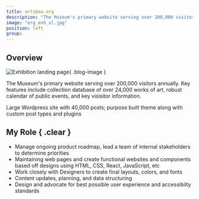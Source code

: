 ```yaml
---
title: artsbma.org
description: "The Museum's primary website serving over 200,000 visitors annually. Key features include collection database of over 24,000 works of art, robust calendar of public events, and key visisitor information."
image: "org_exh_xl.jpg"
position: left
group: 
---
```

## Overview
![Exhibition landing page](/imgs/org_exh_xl.jpg){ .blog-image }

The Museum's primary website serving over 200,000 visitors annually. Key features include collection database of over 24,000 works of art, robust calendar of public events, and key visisitor information.

Large Wordpress site with 40,000 posts; purpose built theme along with custom post types and plugins 

## My Role { .clear }
- Manage ongoing product roadmap, lead a team of internal stakeholders to determine priorities
- Maintaining web pages and create functional websites and components based off designs using HTML, CSS, React, JavaScript, etc
- Work closely with Designers to create final layouts, colors, and fonts 
- Content updates, planning, and data structuring
- Design and advocate for best possible user experience and accessibilty standards


